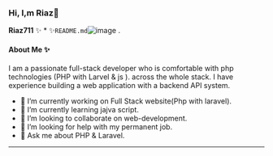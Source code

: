 ### Hi, I,m Riaz👋



**Riaz711** ✨ * ✨`README.md`![image](https://github.com/Riaz711/Riaz711/assets/146711970/d5644998-055b-4b9e-bb35-95538101814e)
.
#### About Me ✨ 
I am a passionate full-stack developer who is comfortable with php technologies (PHP with Larvel & js ). across the whole stack. I have experience building a web application with a backend API system.

- 🔭 I’m currently working on Full Stack website(Php with laravel).
- 🌱 I’m currently learning jajva script.
- 👯 I’m looking to collaborate on web-development.
- 🤔 I’m looking for help with my permanent job.
- 💬 Ask me about PHP & Laravel.
 --------------------------------------------------------------------------
  

